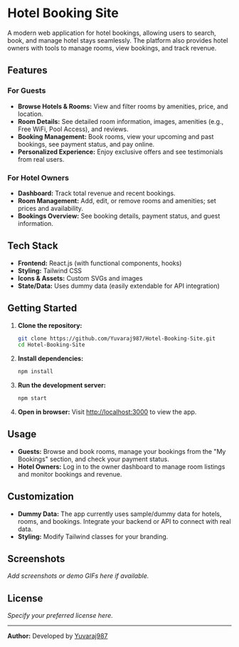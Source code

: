 # Hotel Booking Site

A modern web application for hotel bookings, allowing users to search, book, and manage hotel stays seamlessly. The platform also provides hotel owners with tools to manage rooms, view bookings, and track revenue.

## Features

### For Guests
- **Browse Hotels & Rooms:** View and filter rooms by amenities, price, and location.
- **Room Details:** See detailed room information, images, amenities (e.g., Free WiFi, Pool Access), and reviews.
- **Booking Management:** Book rooms, view your upcoming and past bookings, see payment status, and pay online.
- **Personalized Experience:** Enjoy exclusive offers and see testimonials from real users.

### For Hotel Owners
- **Dashboard:** Track total revenue and recent bookings.
- **Room Management:** Add, edit, or remove rooms and amenities; set prices and availability.
- **Bookings Overview:** See booking details, payment status, and guest information.

## Tech Stack

- **Frontend:** React.js (with functional components, hooks)
- **Styling:** Tailwind CSS
- **Icons & Assets:** Custom SVGs and images
- **State/Data:** Uses dummy data (easily extendable for API integration)

## Getting Started

1. **Clone the repository:**
   ```bash
   git clone https://github.com/Yuvaraj987/Hotel-Booking-Site.git
   cd Hotel-Booking-Site
   ```

2. **Install dependencies:**
   ```bash
   npm install
   ```

3. **Run the development server:**
   ```bash
   npm start
   ```

4. **Open in browser:**
   Visit [http://localhost:3000](http://localhost:3000) to view the app.

## Usage

- **Guests:** Browse and book rooms, manage your bookings from the "My Bookings" section, and check your payment status.
- **Hotel Owners:** Log in to the owner dashboard to manage room listings and monitor bookings and revenue.

## Customization

- **Dummy Data:** The app currently uses sample/dummy data for hotels, rooms, and bookings. Integrate your backend or API to connect with real data.
- **Styling:** Modify Tailwind classes for your branding.

## Screenshots

*Add screenshots or demo GIFs here if available.*

## License

*Specify your preferred license here.*

---

**Author:** Developed by [Yuvaraj987](https://github.com/Yuvaraj987)
